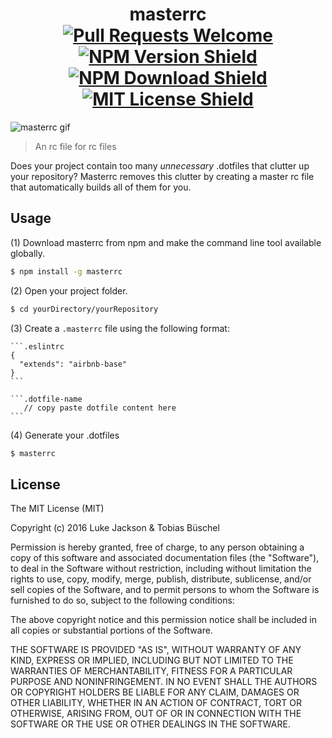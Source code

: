 <h1 align="center">masterrc
  <br>
  <a href="https://github.com/tobiasbueschel/awesome-pokemon/pulls"><img alt="Pull Requests Welcome" src="https://img.shields.io/badge/PRs-welcome-brightgreen.svg?style=flat-square"></a>
  <a href="http://npm.im/masterrc"><img alt="NPM Version Shield" src="https://img.shields.io/npm/v/masterrc.svg?style=flat-square"></a>
  <a href="http://npm-stat.com/charts.html?package=masterrc"><img alt="NPM Download Shield" src="https://img.shields.io/npm/dm/masterrc.svg?style=flat-square"></a>
  <a href="http://opensource.org/licenses/MIT"><img alt="MIT License Shield" src="https://img.shields.io/npm/l/masterrc.svg?style=flat-square)"></a>
</h1>

![masterrc gif](https://media.giphy.com/media/3o7TKCokmrW9ozytOg/giphy.gif)

> An rc file for rc files

Does your project contain too many _unnecessary_ .dotfiles that clutter up your repository? Masterrc removes this clutter by creating a master rc file that automatically builds all of them for you.

## Usage
(1) Download masterrc from npm and make the command line tool available globally.
```bash
$ npm install -g masterrc
```
(2) Open your project folder.
```bash
$ cd yourDirectory/yourRepository
```

(3) Create a `.masterrc` file using the following format:
````
```.eslintrc
{
  "extends": "airbnb-base"
}
```

```.dotfile-name
   // copy paste dotfile content here    
```
````

(4) Generate your .dotfiles
```bash
$ masterrc
```

## License

The MIT License (MIT)

Copyright (c) 2016 Luke Jackson & Tobias Büschel

Permission is hereby granted, free of charge, to any person obtaining a copy
of this software and associated documentation files (the "Software"), to deal
in the Software without restriction, including without limitation the rights
to use, copy, modify, merge, publish, distribute, sublicense, and/or sell
copies of the Software, and to permit persons to whom the Software is
furnished to do so, subject to the following conditions:

The above copyright notice and this permission notice shall be included in all
copies or substantial portions of the Software.

THE SOFTWARE IS PROVIDED "AS IS", WITHOUT WARRANTY OF ANY KIND, EXPRESS OR
IMPLIED, INCLUDING BUT NOT LIMITED TO THE WARRANTIES OF MERCHANTABILITY,
FITNESS FOR A PARTICULAR PURPOSE AND NONINFRINGEMENT. IN NO EVENT SHALL THE
AUTHORS OR COPYRIGHT HOLDERS BE LIABLE FOR ANY CLAIM, DAMAGES OR OTHER
LIABILITY, WHETHER IN AN ACTION OF CONTRACT, TORT OR OTHERWISE, ARISING FROM,
OUT OF OR IN CONNECTION WITH THE SOFTWARE OR THE USE OR OTHER DEALINGS IN THE
SOFTWARE.
